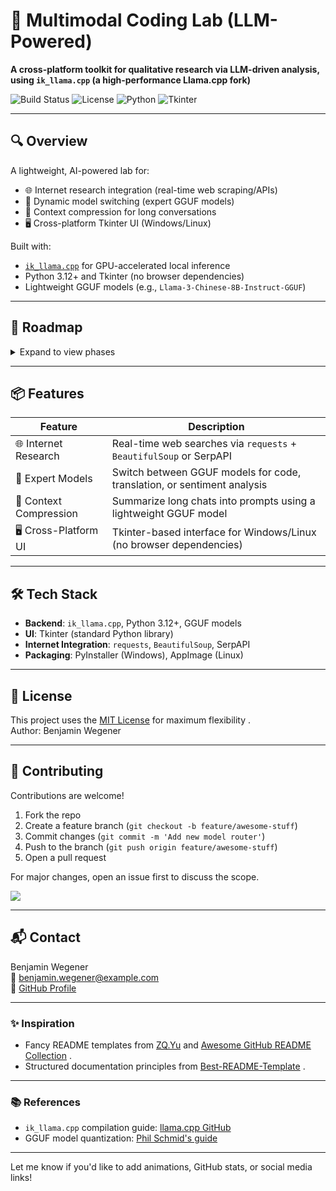 # 🧠 Multimodal Coding Lab (LLM-Powered)  
**A cross-platform toolkit for qualitative research via LLM-driven analysis, using `ik_llama.cpp` (a high-performance Llama.cpp fork)**  

![Build Status](https://img.shields.io/badge/build-passing-brightgreen) ![License](https://img.shields.io/badge/license-MIT-blue) ![Python](https://img.shields.io/badge/python-3.12+-green) ![Tkinter](https://img.shields.io/badge/tkinter-UI-blueviolet)  

---

## 🔍 **Overview**  
A lightweight, AI-powered lab for:  
- 🌐 Internet research integration (real-time web scraping/APIs)  
- 🧩 Dynamic model switching (expert GGUF models)  
- 📜 Context compression for long conversations  
- 🖥️ Cross-platform Tkinter UI (Windows/Linux)  

Built with:  
- [`ik_llama.cpp`](https://github.com/ggerganov/llama.cpp) for GPU-accelerated local inference  
- Python 3.12+ and Tkinter (no browser dependencies)  
- Lightweight GGUF models (e.g., `Llama-3-Chinese-8B-Instruct-GGUF`)  

---

## 🚀 **Roadmap**  
<details>  
  <summary>Expand to view phases</summary>  
  <ul>  
    <li>✅ Phase 1: Compile <code>ik_llama.cpp</code> with GPU support </li>  
    <li>✅ Phase 2: Select and test GGUF models for research/code/translation</li>  
    <li>🚧 Phase 3: Implement web-scraping modules for real-time data retrieval</li>  
    <li>🏗️ Phase 4: Build Tkinter UI with model selection dropdowns</li>  
    <li>🏗️ Phase 5: Train GGUF model for context compression</li>  
  </ul>  
</details>  

---

## 📦 **Features**  
| Feature               | Description                                                                 |  
|-----------------------|-----------------------------------------------------------------------------|  
| 🌐 Internet Research  | Real-time web searches via `requests` + `BeautifulSoup` or SerpAPI          |  
| 🧠 Expert Models      | Switch between GGUF models for code, translation, or sentiment analysis     |  
| 💾 Context Compression| Summarize long chats into prompts using a lightweight GGUF model            |  
| 🖥️ Cross-Platform UI | Tkinter-based interface for Windows/Linux (no browser dependencies)         |  

---

## 🛠️ **Tech Stack**  
- **Backend**: `ik_llama.cpp`, Python 3.12+, GGUF models  
- **UI**: Tkinter (standard Python library)  
- **Internet Integration**: `requests`, `BeautifulSoup`, SerpAPI  
- **Packaging**: PyInstaller (Windows), AppImage (Linux)  

---

## 📜 **License**  
This project uses the [MIT License](https://opensource.org/licenses/MIT) for maximum flexibility .  
Author: Benjamin Wegener  

---

## 🤝 **Contributing**  
Contributions are welcome!  
1. Fork the repo  
2. Create a feature branch (`git checkout -b feature/awesome-stuff`)  
3. Commit changes (`git commit -m 'Add new model router'`)  
4. Push to the branch (`git push origin feature/awesome-stuff`)  
5. Open a pull request  

For major changes, open an issue first to discuss the scope.  

[![](https://img.shields.io/badge/contributions-welcome-brightgreen?style=flat)](https://github.com/benjaminwegenar/multimodal-lab/issues)  

---

## 📬 **Contact**  
Benjamin Wegener  
📧 benjamin.wegener@example.com  
🔗 [GitHub Profile](https://github.com/benjaminwegenar)  

---

### ✨ **Inspiration**  
- Fancy README templates from [ZQ.Yu](https://github.com/ZQPei)  and [Awesome GitHub README Collection](https://awesome-github-readme-profile.netlify.app) .  
- Structured documentation principles from [Best-README-Template](https://gitee.com/Best-README-Template) .  

---

### 📚 **References**  
- `ik_llama.cpp` compilation guide: [llama.cpp GitHub](https://github.com/ggerganov/llama.cpp)  
- GGUF model quantization: [Phil Schmid's guide](https://www.philschmid.de/llama-cpp)  

---

Let me know if you'd like to add animations, GitHub stats, or social media links! 
